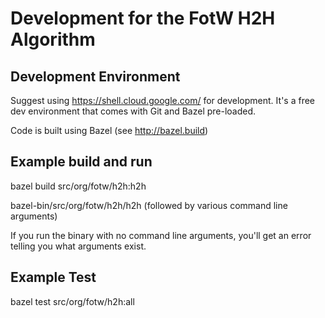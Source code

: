 # Development for the FotW H2H Algorithm

## Development Environment

Suggest using https://shell.cloud.google.com/ for development. It's a free
dev environment that comes with Git and Bazel pre-loaded.

Code is built using Bazel (see http://bazel.build)

## Example build and run

bazel build src/org/fotw/h2h:h2h

bazel-bin/src/org/fotw/h2h/h2h (followed by various command line arguments)

If you run the binary with no command line arguments, you'll get an error telling you what arguments exist.

## Example Test

bazel test src/org/fotw/h2h:all
